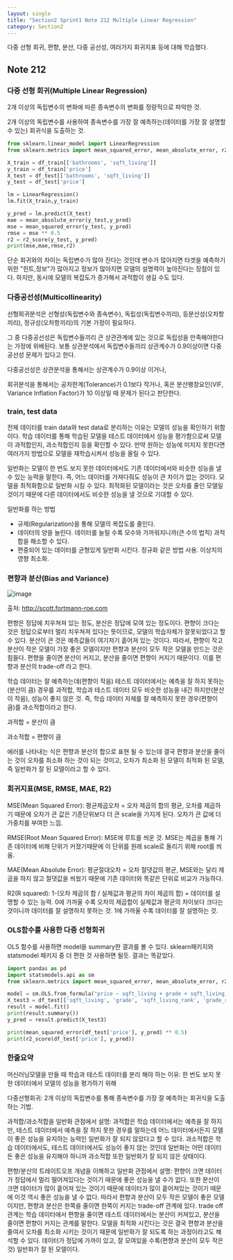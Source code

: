 ```yaml
---
layout: single
title: "Section2 Sprint1 Note 212 Multiple Linear Regression"
category: Section2
---
```


다중 선형 회귀, 편향, 분산, 다중 공선성, 여러가지 회귀지표 등에 대해 학습했다.

## Note 212
### 다중 선형 회귀(Multiple Linear Regression)
2개 이상의 독립변수의 변화에 따른 종속변수의 변화를 정량적으로 파악한 것. 

2개 이상의 독립변수를 사용하여 종속변수를 가장 잘 예측하는(데이터를 가장 잘 설명할 수 있는) 회귀식을 도출하는 것.

```python
from sklearn.linear_model import LinearRegression
from sklearn.metrics import mean_squared_error, mean_absolute_error, r2_score

X_train = df_train[['bathrooms', 'sqft_living']]
y_train = df_train['price']
X_test = df_test[['bathrooms', 'sqft_living']]
y_test = df_test['price']

lm = LinearRegression()
lm.fit(X_train,y_train)

y_pred = lm.predict(X_test)
mae = mean_absolute_error(y_test,y_pred)
mse = mean_squared_error(y_test, y_pred)
rmse = mse ** 0.5
r2 = r2_score(y_test, y_pred)
print(mse,mae,rmse,r2)
```

단순 회귀와의 차이는 독립변수가 많아 진다는 것인데 변수가 많아지면 타겟을 예측하기 위한 "힌트,정보"가 많아지고 정보가 많아지면 모델의 설명력이 높아진다는 장점이 있다.
하지만, 동시에 모델의 복잡도가 증가해서 과적합이 생길 수도 있다.

### 다중공선성(Multicollinearity)
선형회귀분석은 선형성(독립변수와 종속변수), 독립성(독립변수끼리), 등분산성(오차항끼리), 정규성(오차항끼리)의 기본 가정이 필요하다.

그 중 다중공선성은 독립변수들끼리 큰 상관관계에 있는 것으로 독립성을 만족해야한다는 가정에 위배된다. 보통 상관분석에서 독립변수들끼리 상관계수가 0.9이상이면 다중공선성 문제가 있다고 한다.

다중공선성은 상관분석을 통해서는 상관계수가 0.9이상 이거나, 

회귀분석을 통해서는 공차한계(Tolerance)가 0.1보다 작거나, 혹은 분산팽창요인(VIF, Variance Inflation Factor)가 10 이상일 때 문제가 된다고 판단한다.

### train, test data
전체 데이터를 train data와 test data로 분리하는 이유는 모델의 성능을 확인하기 위함이다. 학습 데이터를 통해 학습된 모델을 테스트 데이터에서 성능을 평가함으로써 모델이 과적합인지, 과소적합인지
등을 확인할 수 있다. 만약 원하는 성능에 미치지 못한다면 여러가지 방법으로 모델을 재학습시켜서 성능을 올릴 수 있다. 

일반화는 모델이 한 번도 보지 못한 데이터에서도 기존 데이터에서와 비슷한 성능을 낼 수 있는 능력을 말한다. 즉, 어느 데이터를 가져다줘도 성능이 큰 차이가 없는 것이다. 모델을 최적화함으로 일반화
시킬 수 있다. 최적화된 모델이라는 것은 오차를 줄인 모델일 것이기 때문에 다른 데이터에서도 비슷한 성능을 낼 것으로 기대할 수 있다.

일반화를 하는 방법
- 규제(Regularization)을 통해 모델의 복잡도를 줄인다.
- 데이터의 양을 늘린다. 데이터를 늘릴 수록 모수와 가까워지니까(큰 수의 법칙) 과적합을 해소할 수 있다.
- 편중되어 있는 데이터를 균형있게 일반화 시킨다. 정규화 같은 방법 사용. 이상치의 영향 최소화.

### 편향과 분산(Bias and Variance)

![image](https://user-images.githubusercontent.com/97672187/155313170-1ecf8346-7310-4b32-94d9-0f4a7b7a56d3.png)

출처: http://scott.fortmann-roe.com

편향은 정답에 치우쳐져 있는 정도, 분산은 정답에 모여 있는 정도이다. 편향이 크다는 것은 정답으로부터 멀리 치우쳐져 있다는 뜻이므로, 모델의 학습자체가 잘못되었다고 할 수 있다. 분산이 큰 것은
예측값들이 여기저기 흩어져 있는 것이다. 따라서, 편향이 작고 분산이 작은 모델이 가장 좋은 모델이지만 편향과 분산이 모두 작은 모델을 만드는 것은 힘들다.
편향을 줄이면 분산이 커지고, 분산을 줄이면 편향이 커지기 때문이다. 이를 편향과 분산의 trade-off 라고 한다. 

학습 데이터는 잘 예측하는데(편향이 작음) 테스트 데이터에서는 예측을 잘 하지 못하는(분산이 큼) 경우를 과적합,
학습과 테스트 데이터 모두 비슷한 성능을 내긴 하지만(분산이 작음), 성능이 좋지 않은 것. 즉, 학습 데이터 자체를 잘 예측하지 못한 경우(편향이 큼)를 과소적합이라고 한다.

과적합 = 분산이 큼

과소적합 = 편향이 큼

에러를 나타내는 식은 편향과 분산의 합으로 표현 될 수 있는데 결국 편향과 분산을 줄이는 것이 오차를 최소화 하는 것이 되는 것이고, 오차가 최소화 된 모델이 최적화 된 모델, 즉 일반화가 잘 된 모델이라고 할 수 있다.

### 회귀지표(MSE, RMSE, MAE, R2)
MSE(Mean Squared Error): 평균제곱오차 = 오차 제곱의 합의 평균, 오차를 제곱하기 때문에 오차가 큰 값은 기존단위보다 더 큰 scale을 가지게 된다. 오차가 큰 값에 더 가중치를 부여한 느낌.

RMSE(Root Mean Squared Error): MSE에 루트를 씌운 것. MSE는 제곱을 통해 기존 데이터에 비해 단위가 커졌기때문에 이 단위를 원래 scale로 돌리기 위해 root를 씌움.

MAE(Mean Absolute Error): 평균절대오차 = 오차 절댓값의 평균, MSE와는 달리 제곱을 하지 않고 절댓값을 씌웠기 때문에 기존 데이터와 똑같은 단위로 비교가 가능하다.

R2(R squared): 1-(오차 제곱의 합 / 실제값과 평균의 차이 제곱의 합) = 데이터를 설명할 수 있는 능력. 
0에 가까울 수록 오차의 제곱합이 실제값과 평균의 차이보다 크다는 것이니까 데이터를 잘 설명하지 못하는 것. 1에 가까울 수록 데이터를 잘 설명하는 것.

### OLS함수를 사용한 다중 선형회귀

OLS 함수를 사용하면 model을 summary한 결과를 볼 수 있다. sklearn패키지와 statsmodel 패키지 중 더 편한 것 사용하면 될듯.
결과는 똑같았다.

```python
import pandas as pd
import statsmodels.api as sm
from sklearn.metrics import mean_squared_error, mean_absolute_error, r2_score

model = sm.OLS.from_formula("price ~ sqft_living + grade + sqft_living_rank + grade_rank", data = df_train)
X_test3 = df_test[['sqft_living', 'grade', 'sqft_living_rank', 'grade_rank']]
result = model.fit()
print(result.summary())
y_pred = result.predict(X_test3)

print(mean_squared_error(df_test['price'], y_pred) ** 0.5)
print(r2_score(df_test['price'], y_pred))
```

### 한줄요약

머신러닝모델을 만들 때 학습과 테스트 데이터를 분리 해야 하는 이유: 한 번도 보지 못한 데이터에서 모델의 성능을 평가하기 위해

다중선형회귀: 2개 이상의 독립변수를 통해 종속변수를 가장 잘 예측하는 회귀식을 도출하는 기법.

과적합/과소적합을 일반화 관점에서 설명: 과적합은 학습 데이터에서는 예측을 잘 하지만, 테스트 데이터에서 예측을 잘 하지 못한 경우를 말하는데 어느 데이터에서든지 모델이 좋은 성능을 유지하는 능력인
일반화가 잘 되지 않았다고 할 수 있다. 과소적합은 학습 데이터에서도, 테스트 데이터에서도 성능이 좋지 않는 것인데 일반화는 어떤 데이터든 좋은 성능을 유지해야 하니까 과소적합 또한 일반화가 잘 되지
않은 상태이다.

편향/분산의 트레이트오프 개념을 이해하고 일반화 관점에서 설명: 편향이 크면 데이터가 정답에서 멀리 떨어져있다는 것이기 때문에 좋은 성능을 낼 수가 없다. 또한 분산이 크면 데이터가 많이 흩어져
있는 것이기 때문에 데이터가 많이 흩어져있는 것이기 때문에 이것 역시 좋은 성능을 낼 수 없다. 따라서 편향과 분산이 모두 작은 모델이 좋은 모델이지만, 편향과 분산은 한쪽을 줄이면 한쪽이 커지는
trade-off 관계에 있다. trade off 관계는 학습 데이터에서 편향을 줄이면 테스트 데이터에서는 분산이 커져있고, 분산을 줄이면 편향이 커지는 관계를 말한다. 모델을 최적화 시킨다는 것은 결국 편향과
분산을 줄여서 오차를 최소화 시키는 것이기 때문에 일반화가 잘 되도록 하는 과정이라고도 해석할 수 있다. 데이터가 정답에 가까이 있고, 잘 모여있을 수록(편향과 분산이 모두 작은 것) 일반화가 잘 된
모델이다.
